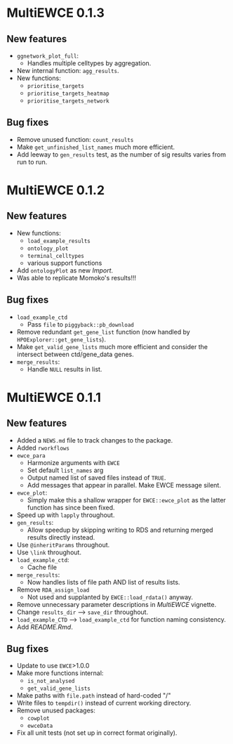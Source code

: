 # MultiEWCE 0.1.3

## New features

* `ggnetwork_plot_full`:
  - Handles multiple celltypes by aggregation.
* New internal function: `agg_results`.
* New functions:
  - `prioritise_targets`
  - `prioritise_targets_heatmap`
  - `prioritise_targets_network`

## Bug fixes

* Remove unused function: `count_results`
* Make `get_unfinished_list_names` much more efficient.
* Add leeway to `gen_results` test, as the number of sig results 
  varies from run to run.


# MultiEWCE 0.1.2

## New features

* New functions:
  - `load_example_results`
  - `ontology_plot`
  - `terminal_celltypes`
  - various support functions
* Add `ontologyPlot` as new *Import*. 
* Was able to replicate Momoko's results!!!

## Bug fixes

* `load_example_ctd`
  - Pass `file` to `piggyback::pb_download`
* Remove redundant `get_gene_list` function 
  (now handled by `HPOExplorer::get_gene_lists`).
* Make `get_valid_gene_lists` much more efficient and consider 
  the intersect between ctd/gene_data genes.
* `merge_results`:
  - Handle `NULL` results in list.

# MultiEWCE 0.1.1

## New features

* Added a `NEWS.md` file to track changes to the package.
* Added `rworkflows`
* `ewce_para`
  - Harmonize arguments with `EWCE`
  - Set default `list_names` arg
  - Output named list of saved files instead of `TRUE`.
  - Add messages that appear in parallel. Make EWCE message silent. 
* `ewce_plot`:
  - Simply make this a shallow wrapper for `EWCE::ewce_plot` 
  as the latter function has since been fixed.
* Speed up with `lapply` throughout.
* `gen_results`:
  - Allow speedup by skipping writing to RDS and 
     returning merged results directly instead.
* Use `@inheritParams` throughout.
* Use `\link` throughout.
* `load_example_ctd`: 
  - Cache file  
* `merge_results`:
  - Now handles lists of file path AND list of results lists.
* Remove `RDA_assign_load`
  - Not used and supplanted by `EWCE::load_rdata()` anyway.
* Remove unnecessary parameter descriptions in *MultiEWCE* vignette.
* Change `results_dir` --> `save_dir` throughout.
* `load_example_CTD` --> `load_example_ctd` for function naming consistency.
* Add *README.Rmd*. 

## Bug fixes

* Update to use `EWCE`>1.0.0
* Make more functions internal:
  - `is_not_analysed` 
  - `get_valid_gene_lists` 
* Make paths with `file.path` instead of hard-coded "/"
* Write files to `tempdir()` instead of current working directory.
* Remove unused packages:
  - `cowplot`
  - `ewceData`
* Fix all unit tests (not set up in correct format originally).
